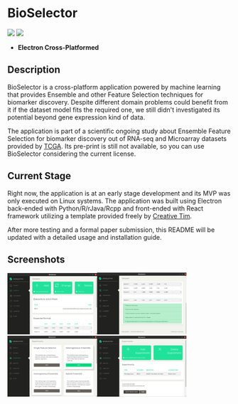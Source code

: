 # BioSelector

![](https://img.shields.io/badge/python-v3.7-blue)
![](https://img.shields.io/badge/R-v3.6-orange)

* **Electron Cross-Platformed** 

## Description

BioSelector is a cross-platform application powered by machine learning that provides Ensemble and other Feature Selection
techniques for biomarker discovery. Despite different domain problems could benefit from it if the dataset model fits the
required one, we still didn't investigated its potential beyond gene expression kind of data.

The application is part of a scientific ongoing study about Ensemble Feature Selection for biomarker discovery out of 
RNA-seq and Microarray datasets provided by [TCGA][tcga]. Its pre-print is still not available, so you can use BioSelector
considering the current license.


## Current Stage

Right now, the application is at an early stage development and its MVP was only executed on Linux systems. 
The application was built using Electron back-ended with Python/R/rJava/Rcpp and front-ended with React framework utilizing a
template provided freely by [Creative Tim][creative-tim].

After more testing and a formal paper submission, this README will be updated with a detailed usage and installation guide. 


## Screenshots

<img src="./Screenshots/datasets.png" width="40%" height="40%"/><img src="./Screenshots/datasets-format.png" width="40%" height="40%"/><img src="./Screenshots/experiments-add.png" width="40%" height="40%"/><img src="./Screenshots/experiments-root.png" width="40%" height="40%"/>


[creative-tim]: https://www.creative-tim.com/
[tcga]: https://www.cancer.gov/about-nci/organization/ccg/research/structural-genomics/tcga
